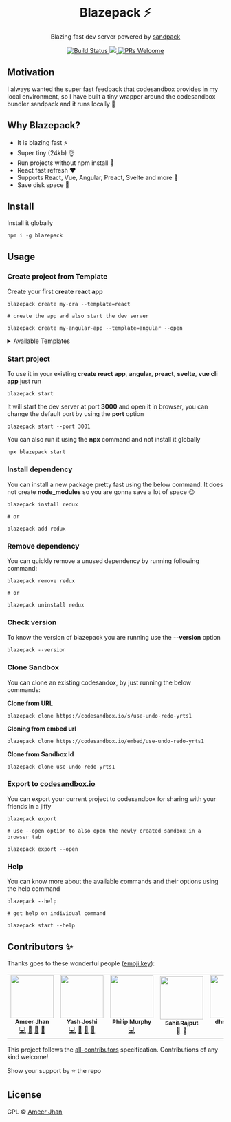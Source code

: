 <h1 align="center">Blazepack ⚡</h1>

<p align="center">
  Blazing fast dev server powered by <a href="https://www.npmjs.com/package/smooshpack">sandpack</a>
</p>

<p align="center">
  <a href="https://actions-badge.atrox.dev/ameerthehacker/blazepack/goto?ref=master">
    <img alt="Build Status" src="https://img.shields.io/endpoint.svg?url=https%3A%2F%2Factions-badge.atrox.dev%2Fameerthehacker%2Fblazepack%2Fbadge%3Fref%3Dmaster&style=flat-square" />
  </a>
  <a href="https://discord.gg/ZP6p5dVwnn">
    <img src="https://img.shields.io/discord/591914197219016707.svg?label=&logo=discord&logoColor=ffffff&color=7389D8&labelColor=6A7EC2" />
  </a>
  <a href="http://makeapullrequest.com">
    <img src="https://img.shields.io/badge/PRs-welcome-brightgreen.svg?style=flat-square" alt="PRs Welcome">
  </a>
</p>

## Motivation

I always wanted the super fast feedback that codesandbox provides in my local environment, so I have built a tiny wrapper around the codesandbox bundler sandpack and it runs locally 🎉

## Why Blazepack?

* It is blazing fast ⚡
* Super tiny (24kb) 👌
* Run projects without npm install 💃
* React fast refresh ❤️
* Supports React, Vue, Angular, Preact, Svelte and more 🔨
* Save disk space 💾

## Install

Install it globally

```
npm i -g blazepack
```


## Usage

### Create project from Template

Create your first **create react app**

```
blazepack create my-cra --template=react

# create the app and also start the dev server

blazepack create my-angular-app --template=angular --open
```

<details>
  <summary>
    Available Templates
  </summary>
  <ul>
    <li>static</li>
    <li>react</li>
    <li>react-ts</li>
    <li>react-native-web</li>
    <li>vanilla</li>
    <li>preact</li>
    <li>vue2</li>
    <li>vue3</li>
    <li>angular</li>
    <li>svelte</li>
    <li>reason</li>
    <li>cxjs</li>
    <li>dojo</li>
  </ul>
</details>

### Start project

To use it in your existing **create react app**, **angular**, **preact**, **svelte**, **vue cli app** just run

```
blazepack start
```

It will start the dev server at port **3000** and open it in browser, you can change the default port by using the **port** option

```
blazepack start --port 3001
```

You can also run it using the **npx** command and not install it globally

```
npx blazepack start
```

### Install dependency

You can install a new package pretty fast using the below command. It does not create **node_modules** so you are gonna save a lot of space 😉

```
blazepack install redux

# or 

blazepack add redux
```


### Remove dependency

You can quickly remove a unused dependency by running following command:

```
blazepack remove redux

# or 

blazepack uninstall redux
```

### Check version

To know the version of blazepack you are running use the **--version** option

```
blazepack --version
```

### Clone Sandbox

You can clone an existing codesandox, by just running the below commands: 

**Clone from URL**

```
blazepack clone https://codesandbox.io/s/use-undo-redo-yrts1
```

**Cloning from embed url**

```
blazepack clone https://codesandbox.io/embed/use-undo-redo-yrts1
```

**Clone from Sandbox Id**

```
blazepack clone use-undo-redo-yrts1
```

### Export to [codesandbox.io](https://codesandbox.io)

You can export your current project to codesandbox for sharing with your friends in a jiffy

```
blazepack export

# use --open option to also open the newly created sandbox in a browser tab

blazepack export --open
```

### Help

You can know more about the available commands and their options using the help command

```
blazepack --help

# get help on individual command

blazepack start --help
```

## Contributors ✨

Thanks goes to these wonderful people ([emoji key](https://allcontributors.org/docs/en/emoji-key)):

<!-- ALL-CONTRIBUTORS-LIST:START - Do not remove or modify this section -->
<!-- prettier-ignore-start -->
<!-- markdownlint-disable -->
<table>
  <tr>
    <td align="center"><a href="https://ameerthehacker.me/"><img src="https://avatars.githubusercontent.com/u/15448192?v=4?s=100" width="100px;" alt=""/><br /><sub><b>Ameer Jhan</b></sub></a><br /><a href="https://github.com/ameerthehacker/blazepack/commits?author=ameerthehacker" title="Code">💻</a> <a href="https://github.com/ameerthehacker/blazepack/commits?author=ameerthehacker" title="Documentation">📖</a> <a href="https://github.com/ameerthehacker/blazepack/issues?q=author%3Aameerthehacker" title="Bug reports">🐛</a> <a href="#ideas-ameerthehacker" title="Ideas, Planning, & Feedback">🤔</a></td>
    <td align="center"><a href="https://bit.ly/jyash97"><img src="https://avatars.githubusercontent.com/u/22376783?v=4?s=100" width="100px;" alt=""/><br /><sub><b>Yash Joshi</b></sub></a><br /><a href="https://github.com/ameerthehacker/blazepack/commits?author=jyash97" title="Code">💻</a> <a href="https://github.com/ameerthehacker/blazepack/commits?author=jyash97" title="Documentation">📖</a> <a href="https://github.com/ameerthehacker/blazepack/issues?q=author%3Ajyash97" title="Bug reports">🐛</a> <a href="#ideas-jyash97" title="Ideas, Planning, & Feedback">🤔</a></td>
    <td align="center"><a href="https://github.com/philipjmurphy"><img src="https://avatars.githubusercontent.com/u/1055915?v=4?s=100" width="100px;" alt=""/><br /><sub><b>Philip Murphy</b></sub></a><br /><a href="https://github.com/ameerthehacker/blazepack/commits?author=philipjmurphy" title="Code">💻</a></td>
    <td align="center"><a href="https://github.com/sahilrajput03"><img src="https://avatars.githubusercontent.com/u/31458531?v=4?s=100" width="100px;" alt=""/><br /><sub><b>Sahil Rajput</b></sub></a><br /><a href="https://github.com/ameerthehacker/blazepack/commits?author=sahilrajput03" title="Documentation">📖</a> <a href="#ideas-sahilrajput03" title="Ideas, Planning, & Feedback">🤔</a></td>
    <td align="center"><a href="https://dhruwlalan.github.io/"><img src="https://avatars.githubusercontent.com/u/64348100?v=4?s=100" width="100px;" alt=""/><br /><sub><b>dhruw lalan</b></sub></a><br /><a href="https://github.com/ameerthehacker/blazepack/commits?author=dhruwlalan" title="Code">💻</a> <a href="https://github.com/ameerthehacker/blazepack/issues?q=author%3Adhruwlalan" title="Bug reports">🐛</a></td>
  </tr>
</table>

<!-- markdownlint-restore -->
<!-- prettier-ignore-end -->

<!-- ALL-CONTRIBUTORS-LIST:END -->

This project follows the [all-contributors](https://github.com/all-contributors/all-contributors) specification. Contributions of any kind welcome!

Show your support by ⭐ the repo

## License

GPL © [Ameer Jhan](mailto:ameerjhanprof@gmail.com)
